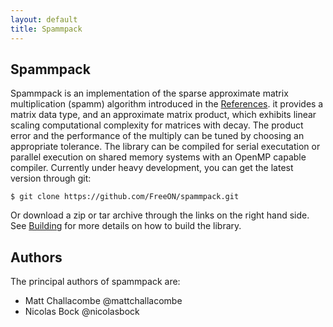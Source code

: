 ```yaml
---
layout: default
title: Spammpack
---
```


Spammpack
---------

Spammpack is an implementation of the sparse approximate matrix multiplication
(spamm) algorithm introduced in the [References](/references.html). it
provides a matrix data type, and an approximate matrix product, which exhibits
linear scaling computational complexity for matrices with decay. The product
error and the performance of the multiply can be tuned by choosing an
appropriate tolerance.  The library can be compiled for serial executation or
parallel execution on shared memory systems with an OpenMP capable compiler.
Currently under heavy development, you can get the latest version through git:

    $ git clone https://github.com/FreeON/spammpack.git

Or download a zip or tar archive through the links on the right hand side. See
[Building](/building.html) for more details on how to build the library.

Authors
-------

The principal authors of spammpack are:

  - Matt Challacombe @mattchallacombe
  - Nicolas Bock @nicolasbock

